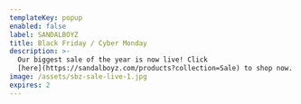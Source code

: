 ```yaml
---
templateKey: popup
enabled: false
label: SANDALBOYZ
title: Black Friday / Cyber Monday
description: >-
  Our biggest sale of the year is now live! Click
  [here](https://sandalboyz.com/products?collection=Sale) to shop now.
image: /assets/sbz-sale-live-1.jpg
expires: 2
---
```


